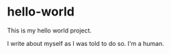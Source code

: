 # hello-world
This is my hello world project. 

I write about myself as I was told to do so. I'm a human.

